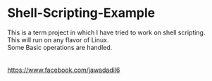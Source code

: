 # Shell-Scripting-Example
This is a term project in which I have tried to work on shell scripting.<br> This will run on any flavor of Linux.<br> Some Basic operations are handled.<br><br><br>https://www.facebook.com/jawadadil6
